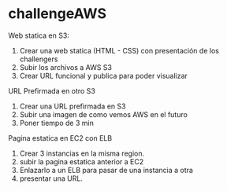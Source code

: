 # challengeAWS
Web statica en S3:
1. Crear una web statica (HTML - CSS) con presentación de los challengers
2. Subir los archivos a AWS S3
3. Crear URL funcional y publica para poder visualizar 

URL Prefirmada en otro S3
1. Crear una URL prefirmada en S3
2. Subir una imagen de como vemos AWS en el futuro
3. Poner tiempo de 3 min

Pagina estatica en EC2 con ELB

1. Crear 3 instancias en la misma region. 
2. subir la pagina estatica anterior a EC2
3. Enlazarlo a un ELB para pasar de una instancia a otra 
4.  presentar una URL.
